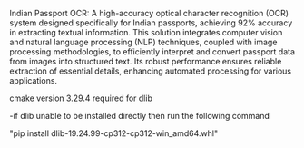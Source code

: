 Indian Passport OCR: A high-accuracy optical character recognition (OCR) system designed specifically for Indian passports, achieving 92% accuracy in extracting textual information. This solution integrates computer vision and natural language processing (NLP) techniques, coupled with image processing methodologies, to efficiently interpret and convert passport data from images into structured text. Its robust performance ensures reliable extraction of essential details, enhancing automated processing for various applications.




cmake version 3.29.4 required for dlib 


-if dlib unable to be installed directly then run the following command 

"pip install dlib-19.24.99-cp312-cp312-win_amd64.whl"
